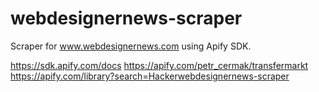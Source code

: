 # webdesignernews-scraper

Scraper for www.webdesignernews.com using Apify SDK.

<https://sdk.apify.com/docs>
<https://apify.com/petr_cermak/transfermarkt>
<https://apify.com/library?search=Hackerwebdesignernews-scraper>